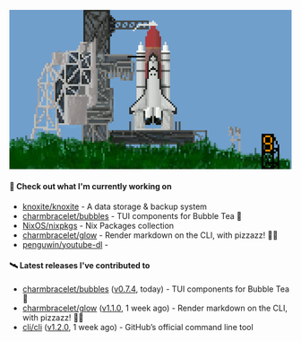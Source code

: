 ![](https://raw.githubusercontent.com/penguwin/penguwin/master/assets/shuttle.gif)

#### 🚀 Check out what I'm currently working on

- [knoxite/knoxite](https://github.com/knoxite/knoxite) - A data storage &amp; backup system
- [charmbracelet/bubbles](https://github.com/charmbracelet/bubbles) - TUI components for Bubble Tea 🍡
- [NixOS/nixpkgs](https://github.com/NixOS/nixpkgs) - Nix Packages collection
- [charmbracelet/glow](https://github.com/charmbracelet/glow) - Render markdown on the CLI, with pizzazz! 💅🏻
- [penguwin/youtube-dl](https://github.com/penguwin/youtube-dl) - 

#### 🛰️ Latest releases I've contributed to

- [charmbracelet/bubbles](https://github.com/charmbracelet/bubbles) ([v0.7.4](https://github.com/charmbracelet/bubbles/releases/tag/v0.7.4), today) - TUI components for Bubble Tea 🍡
- [charmbracelet/glow](https://github.com/charmbracelet/glow) ([v1.1.0](https://github.com/charmbracelet/glow/releases/tag/v1.1.0), 1 week ago) - Render markdown on the CLI, with pizzazz! 💅🏻
- [cli/cli](https://github.com/cli/cli) ([v1.2.0](https://github.com/cli/cli/releases/tag/v1.2.0), 1 week ago) - GitHub’s official command line tool
